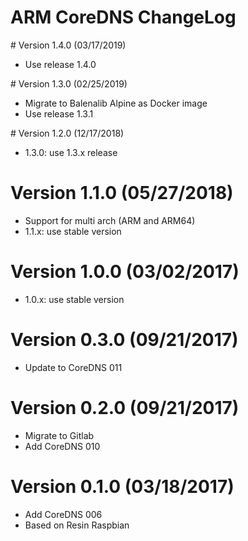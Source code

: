 ARM CoreDNS ChangeLog
=================================

# Version 1.4.0 (03/17/2019)

- Use release 1.4.0

# Version 1.3.0 (02/25/2019)

- Migrate to Balenalib Alpine as Docker image
- Use release 1.3.1

# Version 1.2.0 (12/17/2018)

- 1.3.0: use 1.3.x release

# Version 1.1.0 (05/27/2018)

- Support for multi arch (ARM and ARM64)
- 1.1.x: use stable version

# Version 1.0.0 (03/02/2017)

- 1.0.x: use stable version

# Version 0.3.0 (09/21/2017)

- Update to CoreDNS 011

# Version 0.2.0 (09/21/2017)

- Migrate to Gitlab
- Add CoreDNS 010

# Version 0.1.0 (03/18/2017)

- Add CoreDNS 006
- Based on Resin Raspbian
